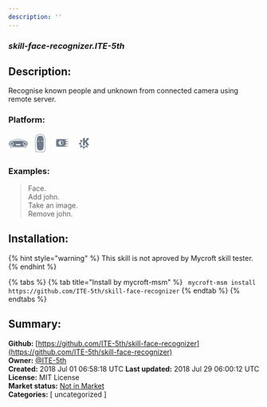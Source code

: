```yaml
---
description: ''
---
```


### _skill-face-recognizer.ITE-5th_  
## Description:  
Recognise known people and unknown from connected camera using remote server.  
  
  
### Platform:  
 ![Mark I](../.gitbook/assets/mark-1-icon.png)  ![Mark II](../.gitbook/assets/mark-2-icon.png)  ![Picroft](../.gitbook/assets/picroft-icon.png)  ![plasmoid](../.gitbook/assets/kde.png)   
### Examples:  
> Face.  
> Add john.  
> Take an image.  
> Remove john.  
  
## Installation:  
{% hint style="warning" %}
This skill is not aproved by Mycroft skill tester.
{% endhint %}
    
{% tabs %}
{% tab title="Install by mycroft-msm" %}
``` mycroft-msm install https://github.com/ITE-5th/skill-face-recognizer```
{% endtab %}
  {% endtabs %}
    
## Summary:  
**Github:** [https://github.com/ITE-5th/skill-face-recognizer](https://github.com/ITE-5th/skill-face-recognizer)  
**Owner:** [@ITE-5th](https://github.com/ITE-5th)  
**Created:** 2018 Jul 01 06:58:18 UTC  **Last updated:** 2018 Jul 29 06:00:12 UTC  
**License:** MIT License  
**Market status:** [Not in Market](https://market.mycroft.ai/skill/)  
**Categories:** [ uncategorized ]   
